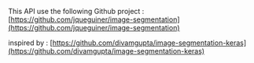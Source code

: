 This API use the following Github project : 
[https://github.com/jqueguiner/image-segmentation](https://github.com/jqueguiner/image-segmentation)

inspired by :
[https://github.com/divamgupta/image-segmentation-keras](https://github.com/divamgupta/image-segmentation-keras)
